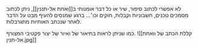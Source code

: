 לא אפשרי לכתוב סיפור, שיר או כל דבר אומנותי ב[[ואחת אל-תננין]], ניתן לכתוב מסמכים טכנים, חשבוניות וקבלות, חוקים וכו׳...
ברגע שמנסים להעיף מבט על הדבר לאחר שנכתב האותיות מתגרבלות.

כמו שניתן לראות בתיאור של ואיור של יצור פקטיבי המצורף.
![[קללת הכתב של וואחת אל-תנין.jpg]]
